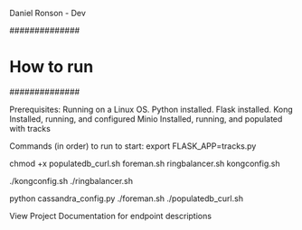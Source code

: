 Daniel Ronson - Dev

##############
# How to run #
##############

Prerequisites:
Running on a Linux OS.
Python installed.
Flask installed.
Kong Installed, running, and configured
Minio Installed, running, and populated with tracks

Commands (in order) to run to start:
export FLASK_APP=tracks.py

chmod +x populatedb_curl.sh foreman.sh ringbalancer.sh kongconfig.sh

./kongconfig.sh
./ringbalancer.sh

python  cassandra_config.py
./foreman.sh
./populatedb_curl.sh


View Project Documentation for endpoint descriptions



